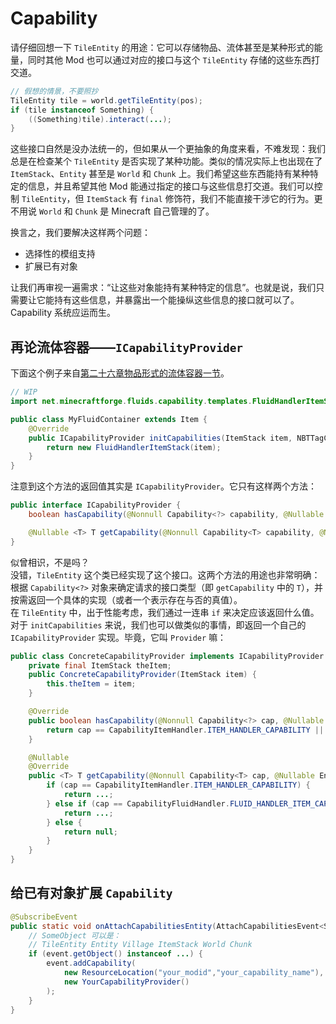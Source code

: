 # Capability

请仔细回想一下 `TileEntity` 的用途：它可以存储物品、流体甚至是某种形式的能量，同时其他 Mod 也可以通过对应的接口与这个 `TileEntity` 存储的这些东西打交道。

```java
// 假想的情景，不要照抄
TileEntity tile = world.getTileEntity(pos);
if (tile instanceof Something) {
    ((Something)tile).interact(...);
}
```

这些接口自然是没办法统一的，但如果从一个更抽象的角度来看，不难发现：我们总是在检查某个 `TileEntity` 是否实现了某种功能。类似的情况实际上也出现在了 `ItemStack`、`Entity` 甚至是 `World` 和 `Chunk` 上。我们希望这些东西能持有某种特定的信息，并且希望其他 Mod 能通过指定的接口与这些信息打交道。我们可以控制 `TileEntity`，但 `ItemStack` 有 `final` 修饰符，我们不能直接干涉它的行为。更不用说 `World` 和 `Chunk` 是 Minecraft 自己管理的了。  

换言之，我们要解决这样两个问题：

  - 选择性的模组支持
  - 扩展已有对象

让我们再审视一遍需求：“让这些对象能持有某种特定的信息”。也就是说，我们只需要让它能持有这些信息，并暴露出一个能操纵这些信息的接口就可以了。Capability 系统应运而生。

## 再论流体容器——`ICapabilityProvider`

下面这个例子来自[第二十六章物品形式的流体容器一节](../chapter-26/container/item.md)。

```java
// WIP
import net.minecraftforge.fluids.capability.templates.FluidHandlerItemStack;

public class MyFluidContainer extends Item {
    @Override
    public ICapabilityProvider initCapabilities(ItemStack item, NBTTagCompound data) {
        return new FluidHandlerItemStack(item);
    }
}
```

注意到这个方法的返回值其实是 `ICapabilityProvider`。它只有这样两个方法：

```java
public interface ICapabilityProvider {
    boolean hasCapability(@Nonnull Capability<?> capability, @Nullable EnumFacing facing);

    @Nullable <T> T getCapability(@Nonnull Capability<T> capability, @Nullable EnumFacing facing);
}
```

似曾相识，不是吗？  
没错，`TileEntity` 这个类已经实现了这个接口。这两个方法的用途也非常明确：根据 `Capability<?>` 对象来确定请求的接口类型（即 `getCapability` 中的 `T`），并按需返回一个具体的实现（或者一个表示存在与否的真值）。  
在 `TileEntity` 中，出于性能考虑<!-- 想想看，漏斗等 TileEntity 每一个 tick 都会请求一次 `IItemHandler`，getCapability 实际上调用频率不低 -->，我们通过一连串 `if` 来决定应该返回什么值。对于 `initCapabilities` 来说，我们也可以做类似的事情，即返回一个自己的 `ICapabilityProvider` 实现。毕竟，它叫 `Provider` 嘛：

```java
public class ConcreteCapabilityProvider implements ICapabilityProvider {
    private final ItemStack theItem;
    public ConcreteCapabilityProvider(ItemStack item) {
        this.theItem = item;
    }

    @Override
    public boolean hasCapability(@Nonnull Capability<?> cap, @Nullable EnumFacing facing) {
        return cap == CapabilityItemHandler.ITEM_HANDLER_CAPABILITY || cap == CapabilityFluidHandler.FLUID_HANDLER_ITEM_CAPABILITY;
    }

    @Nullable
    @Override
    public <T> T getCapability(@Nonnull Capability<T> cap, @Nullable EnumFacing facing) {
        if (cap == CapabilityItemHandler.ITEM_HANDLER_CAPABILITY) {
            return ...;
        } else if (cap == CapabilityFluidHandler.FLUID_HANDLER_ITEM_CAPABILITY) {
            return ...;
        } else {
            return null;
        }
    }
}
```

## 给已有对象扩展 `Capability`

```java
@SubscribeEvent
public static void onAttachCapabilitiesEntity(AttachCapabilitiesEvent<SomeObject> event) {
    // SomeObject 可以是：
    // TileEntity Entity Village ItemStack World Chunk
    if (event.getObject() instanceof ...) {
        event.addCapability(
            new ResourceLocation("your_modid","your_capability_name"),
            new YourCapabilityProvider()
        );
    }
}
```
